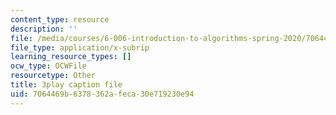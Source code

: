 ```yaml
---
content_type: resource
description: ''
file: /media/courses/6-006-introduction-to-algorithms-spring-2020/7064469b6378362afeca30e719230e94_2NMtS1ecb3o.srt
file_type: application/x-subrip
learning_resource_types: []
ocw_type: OCWFile
resourcetype: Other
title: 3play caption file
uid: 7064469b-6378-362a-feca-30e719230e94
---
```

